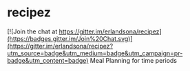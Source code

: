 # recipez

[![Join the chat at https://gitter.im/erlandsona/recipez](https://badges.gitter.im/Join%20Chat.svg)](https://gitter.im/erlandsona/recipez?utm_source=badge&utm_medium=badge&utm_campaign=pr-badge&utm_content=badge)
Meal Planning for time periods
